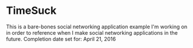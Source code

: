 # TimeSuck
This is a bare-bones social networking application example I'm working on in order to reference when I make social networking applications in the future. Completion date set for: April 21, 2016
